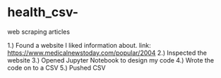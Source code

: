# health_csv-
web scraping articles

1.) Found a website I liked information about. link: https://www.medicalnewstoday.com/popular/2004
2.) Inspected the website 
3.) Opened Jupyter Notebook to design my code
4.) Wrote the code on to a CSV
5.) Pushed CSV

